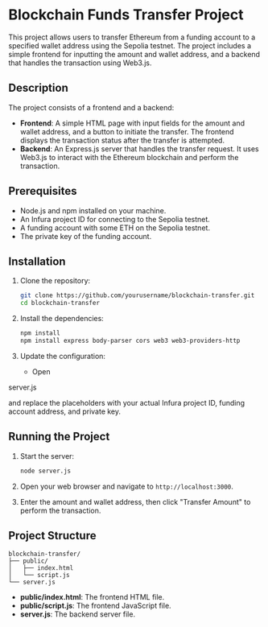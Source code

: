 # Blockchain Funds Transfer Project

This project allows users to transfer Ethereum from a funding account to a specified wallet address using the Sepolia testnet. The project includes a simple frontend for inputting the amount and wallet address, and a backend that handles the transaction using Web3.js.

## Description

The project consists of a frontend and a backend:
- **Frontend**: A simple HTML page with input fields for the amount and wallet address, and a button to initiate the transfer. The frontend displays the transaction status after the transfer is attempted.
- **Backend**: An Express.js server that handles the transfer request. It uses Web3.js to interact with the Ethereum blockchain and perform the transaction.

## Prerequisites

- Node.js and npm installed on your machine.
- An Infura project ID for connecting to the Sepolia testnet.
- A funding account with some ETH on the Sepolia testnet.
- The private key of the funding account.

## Installation

1. Clone the repository:
   ```sh
   git clone https://github.com/yourusername/blockchain-transfer.git
   cd blockchain-transfer
   ```

2. Install the dependencies:
   ```sh
   npm install
   npm install express body-parser cors web3 web3-providers-http
   ```

3. Update the configuration:
   - Open 

server.js

 and replace the placeholders with your actual Infura project ID, funding account address, and private key.

## Running the Project

1. Start the server:
   ```sh
   node server.js
   ```

2. Open your web browser and navigate to `http://localhost:3000`.

3. Enter the amount and wallet address, then click "Transfer Amount" to perform the transaction.

## Project Structure

```
blockchain-transfer/
├── public/
│   ├── index.html
│   └── script.js
└── server.js
```

- **public/index.html**: The frontend HTML file.
- **public/script.js**: The frontend JavaScript file.
- **server.js**: The backend server file.

